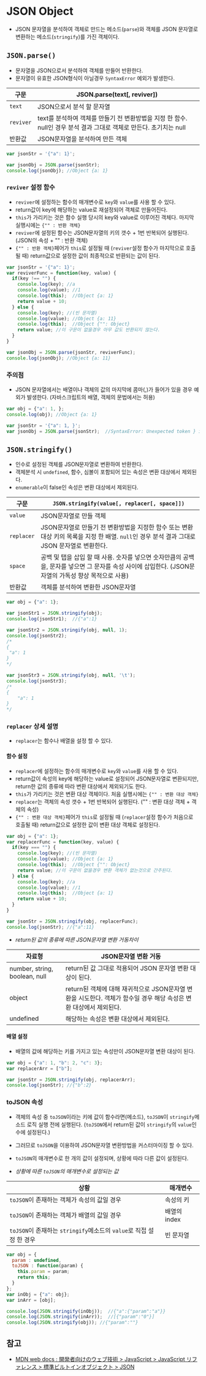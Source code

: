 # JSON Object
- JSON 문자열을 분석하여 객체로 만드는 메소드(`parse`)와 객체를 JSON 문자열로 변환하는 메소드(`stringify`)를 가진 객체이다.

## `JSON.parse()`
- 문자열을 JSON으로서 분석하여 객체를 만들어 반환한다.
- 문자열이 유효한 JSON형식이 아닐경우 `SyntaxError` 예외가 발생한다.

구문 | JSON.parse(text[, reviver])
-----|----------------------------
`text` | JSON으로서 분석 할 문자열
`reviver` | text를 분석하여 객체를 만들기 전 변환방법을 지정 한 함수. null인 경우 분석 결과 그대로 객체로 만든다. 초기치는 null
반환값 | JSON문자열을 분석하여 만든 객체

```javascript
var jsonStr = '{"a": 1}';

var jsonObj = JSON.parse(jsonStr);
console.log(jsonObj); //Object {a: 1}
```

### `reviver` 설정 함수
- `reviver`에 설정하는 함수의 매개변수로 `key`와 `value`를 사용 할 수 있다.
- return값이 key에 해당하는 value로 재설정되어 객체로 만들어진다.
- `this`가 가리키는 것은 함수 실행 당시의 key와 value로 이루어진 객체다. 마지막 실행시에는 `{"" : 반환 객체}`
- `reviver`에 설정된 함수는 JSON문자열의 키의 갯수 + 1번 반복되어 실행된다. (JSON의 속성 + "" : 반환 객체)
- `{"" : 반환 객체}`페어가 `this`로 설정될 때 (`reviver`설정 함수가 마지막으로 호출될 때) return값으로 설정한 값이 최종적으로 반환되는 값이 된다.
```javascript
var jsonStr = '{"a": 1}';
var reviverFunc = function(key, value) {
  if(key !== "") {
    console.log(key); //a
    console.log(value); //1
    console.log(this);  //Object {a: 1}
    return value + 10;
  } else {
    console.log(key); //(빈 문자열)
    console.log(value); //Object {a: 11}
    console.log(this);  //Object {"": Object}
    return value; //이 구문이 없을경우 아무 값도 반환되지 않는다.
  }
}

var jsonObj = JSON.parse(jsonStr, reviverFunc);
console.log(jsonObj); //Object {a: 11}
```

### 주의점
- JSON 문자열에서는 배열이나 객체의 값의 마지막에 콤마(,)가 들어가 있을 경우 예외가 발생한다. (자바스크립트의 배열, 객체의 문법에서는 허용)

```javascript
var obj = {"a": 1, };
console.log(obj); //Object {a: 1}

var jsonStr = '{"a": 1, }';
var jsonObj = JSON.parse(jsonStr);  //SyntaxError: Unexpected token } in JSON at position 10
```

## `JSON.stringify()`
- 인수로 설정된 객체를 JSON문자열로 변환하여 반환한다.
- 객체분석 시 `undefined`, 함수, 심볼이 포함되어 있는 속성은 변환 대상에서 제외된다.
- `enumerable`이 false인 속성은 변환 대상에서 제외된다.

구문 | `JSON.stringify(value[, replacer[, space]])`
----|----------------------------------------------
`value` | JSON문자열로 만들 객체
`replacer` | JSON문자열로 만들기 전 변환방법을 지정한 함수 또는 변환 대상 키의 목록을 지정 한 배열. `null`인 경우 분석 결과 그대로 JSON 문자열로 변환한다.
`space` | 공백 및 탭을 삽입 할 때 사용. 숫자를 넣으면 숫자만큼의 공백을, 문자를 넣으면 그 문자를 속성 사이에 삽입한다. (JSON문자열의 가독성 향상 목적으로 사용)
반환값 | 객체를 분석하여 변환한 JSON문자열

```javascript
var obj = {"a": 1};

var jsonStr1 = JSON.stringify(obj);
console.log(jsonStr1);  //{"a":1}

var jsonStr2 = JSON.stringify(obj, null, 1);
console.log(jsonStr2);
/* 
{
 "a": 1
}
*/

var jsonStr3 = JSON.stringify(obj, null, '\t');
console.log(jsonStr3);
/* 
{
	"a": 1
} 
*/
```

### `replacer` 상세 설명
- `replacer`는 함수나 배열을 설정 할 수 있다.

#### 함수 설정
- `replacer`에 설정하는 함수의 매개변수로 `key`와 `value`를 사용 할 수 있다.
- return값이 속성의 key에 해당하는 value로 설정되어 JSON문자열로 변환되지만, return한 값의 종류에 따라 변환 대상에서 제외되기도 한다.
- `this`가 가리키는 것은 변환 대상 객체이다. 처음 실행시에는 `{"" : 변환 대상 객체}`
- `replacer`는 객체의 속성 갯수 + 1번 반복되어 실행된다. ("" : 변환 대상 객체 + 객체의 속성)
- `{"" : 변환 대상 객체}`페어가 `this`로 설정될 때 (`replacer`설정 함수가 처음으로 호출될 때) return값으로 설정한 값이 변환 대상 객체로 설정된다.

```javascript
var obj = {"a": 1};
var replacerFunc = function(key, value) {
  if(key === "") {
    console.log(key); //(빈 문자열)
    console.log(value); //Object {a: 1}
    console.log(this);  //Object {"": Object}
    return value; //이 구문이 없을경우 변환 객체가 없는것으로 간주된다.
  } else {
    console.log(key); //a
    console.log(value); //1
    console.log(this);  //Object {a: 1}
    return value + 10;
  }
}

var jsonStr = JSON.stringify(obj, replacerFunc);
console.log(jsonStr); //{"a":11}
```

- *return된 값의 종류에 따른 JSON문자열 변환 거동차이*

자료형 | JSON문자열 변환 거동
------|---------------------
number, string, boolean, null | return된 값 그대로 적용되어 JSON 문자열 변환 대상이 된다.
object | return된 객체에 대해 재귀적으로 JSON문자열 변환을 시도한다. 객체가 함수일 경우 해당 속성은 변환 대상에서 제외된다.
undefined | 해당하는 속성은 변환 대상에서 제외된다.

#### 배열 설정
- 배열의 값에 해당하는 키를 가지고 있는 속성만이 JSON문자열 변환 대상이 된다.

```javascript
var obj = {"a": 1, "b": 2, "c": 3};
var replacerArr = ["b"];

var jsonStr = JSON.stringify(obj, replacerArr);
console.log(jsonStr); //{"b":2}
```

### toJSON 속성
- 객체의 속성 중 `toJSON`이라는 키에 값이 함수라면(메소드), `toJSON`이 `stringify`메소드 로직 실행 전에 실행된다. (`toJSON`에서 return된 값이 `stringify`의 `value`인수에 설정된다.)
- 그러므로 `toJSON`을 이용하여 JSON문자열 변환방법을 커스터마이징 할 수 있다.
- `toJSON`의 매개변수로 한 개의 값이 설정되며, 상황에 따라 다른 값이 설정된다.

- *상황에 따른 `toJSON`의 매개변수로 설정되는 값*

상황 | 매개변수
----|---------
`toJSON`이 존재하는 객체가 속성의 값일 경우 | 속성의 키
`toJSON`이 존재하는 객체가 배열의 값일 경우 | 배열의 index
`toJSON`이 존재하는 `stringify`메소드의 `value`로 직접 설정 한 경우 | 빈 문자열

```javascript
var obj = {
  param : undefined,
  toJSON : function(param) {
    this.param = param;
    return this;
  }
};
var inObj = {"a": obj};
var inArr = [obj];

console.log(JSON.stringify(inObj));  //{"a":{"param":"a"}}
console.log(JSON.stringify(inArr));  //[{"param":"0"}]
console.log(JSON.stringify(obj)); //{"param":""}
```

## 참고
- [MDN web docs : 開発者向けのウェブ技術 > JavaScript > JavaScript リファレンス > 標準ビルトインオブジェクト > JSON](https://developer.mozilla.org/ja/docs/Web/JavaScript/Reference/Global_Objects/JSON)